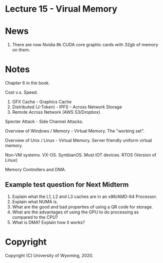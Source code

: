 
# Lecture 15 - Virual Memory

# News

1. There are now Nvidia 8k CUDA core graphic cards with 32gb of memory on them.

# Notes

Chapter 6 in the book.

Cost v.s. Speed.

1. GFX Cache - Graphics Cache
11. Distributed (J-Token) - IPFS - Across Network Storage
12. Remote Across Network (AWS S3/Dropbox)

Specter Attack - Side Channel Attacks.

Overview of Windows / Memory - Virtual Memory.    The "working set".

Overview of Unix / Linux - Virtual Memory.  Server friendly uniform virtual memory.

Non-VM systems.  VX-OS.  SymbianOS.  Most IOT devices.  RTOS (Version of Linux)

Memory Controllers and DMA.

## Example test question for Next Midterm

1. Explain what the L1, L2 and L3 caches are in an x86/AMD-64 Processor.
2. Explain what NUMA is.
3. What are the good and bad properties of using a QR code for storage.
4. What are the advantages of using the GPU to do processing as compared to the CPU?
5. What is DMA?  Explain how it works?





# Copyright

Copyright (C) University of Wyoming, 2020.


